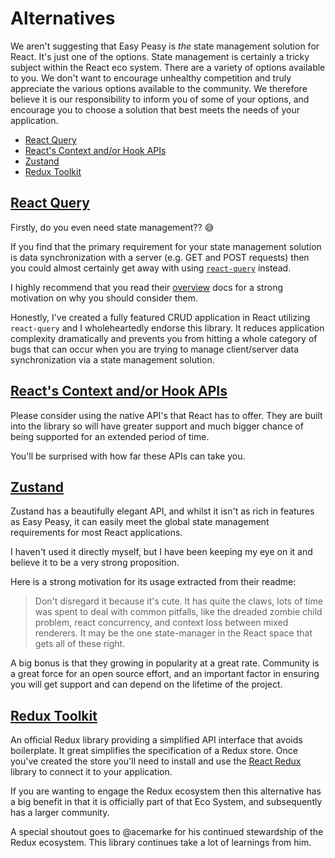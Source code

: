 # Alternatives

We aren't suggesting that Easy Peasy is _the_ state management solution for
React. It's just one of the options. State management is certainly a tricky
subject within the React eco system. There are a variety of options available to
you. We don't want to encourage unhealthy competition and truly appreciate the
various options available to the community. We therefore believe it is our
responsibility to inform you of some of your options, and encourage you to
choose a solution that best meets the needs of your application.

- [React Query](#react-queryhttpsreact-querytanstackcom)
- [React's Context and/or Hook APIs](#reacts-context-andor-hook-apishttpsreactjsorgdocsgetting-startedhtml)
- [Zustand](#zustandhttpsgithubcompmndrszustand)
- [Redux Toolkit](#redux-toolkithttpsredux-toolkitjsorg)

## [React Query](https://react-query.tanstack.com/)

Firstly, do you even need state management?? 😅

If you find that the primary requirement for your state management solution is
data synchronization with a server (e.g. GET and POST requests) then you could
almost certainly get away with using
[`react-query`](https://react-query.tanstack.com/) instead.

I highly recommend that you read their
[overview](https://react-query.tanstack.com/docs/overview) docs for a strong
motivation on why you should consider them.

Honestly, I've created a fully featured CRUD application in React utilizing
`react-query` and I wholeheartedly endorse this library. It reduces application
complexity dramatically and prevents you from hitting a whole category of bugs
that can occur when you are trying to manage client/server data synchronization
via a state management solution.

## [React's Context and/or Hook APIs](https://reactjs.org/docs/getting-started.html)

Please consider using the native API's that React has to offer. They are built
into the library so will have greater support and much bigger chance of being
supported for an extended period of time.

You'll be surprised with how far these APIs can take you.

## [Zustand](https://github.com/pmndrs/zustand)

Zustand has a beautifully elegant API, and whilst it isn't as rich in features
as Easy Peasy, it can easily meet the global state management requirements for
most React applications.

I haven't used it directly myself, but I have been keeping my eye on it and
believe it to be a very strong proposition.

Here is a strong motivation for its usage extracted from their readme:

> Don't disregard it because it's cute. It has quite the claws, lots of time was
> spent to deal with common pitfalls, like the dreaded zombie child problem,
> react concurrency, and context loss between mixed renderers. It may be the one
> state-manager in the React space that gets all of these right.

A big bonus is that they growing in popularity at a great rate. Community is a
great force for an open source effort, and an important factor in ensuring you
will get support and can depend on the lifetime of the project.

## [Redux Toolkit](https://redux-toolkit.js.org/)

An official Redux library providing a simplified API interface that avoids
boilerplate. It great simplifies the specification of a Redux store. Once you've
created the store you'll need to install and use the
[React Redux](https://react-redux.js.org/) library to connect it to your
application.

If you are wanting to engage the Redux ecosystem then this alternative has a big
benefit in that it is officially part of that Eco System, and subsequently has a
larger community.

A special shoutout goes to @acemarke for his continued stewardship of the Redux
ecosystem. This library continues take a lot of learnings from him.

